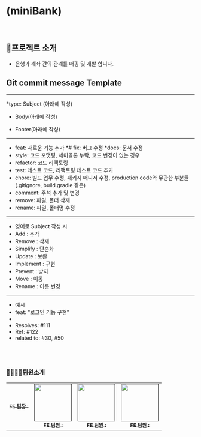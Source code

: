 # (miniBank)



<br>

## 📗프로젝트 소개
* 은행과 계좌 간의 관계를 매핑 및 개발 합니다.




## Git commit message Template
----
*type: Subject (아래에 작성)

* Body(아래에 작성)

* Footer(아래에 작성)
-----
* feat: 새로운 기능 추가
*# fix: 버그 수정
*docs: 문서 수정
* style: 코드 포맷팅, 세미콜론 누락, 코드 변경이 없는 경우
* refactor: 코드 리팩토링
* test: 테스트 코드, 리팩토링 테스트 코드 추가
* chore: 빌드 업무 수정, 패키지 매니저 수정, production code와 무관한 부분들 (.gitignore, build.gradle 같은)
* comment: 주석 추가 및 변경
* remove: 파일, 폴더 삭제
* rename: 파일, 폴더명 수정
-----
* 영어로 Subject 작성 시
* Add : 추가
* Remove : 삭제
* Simplify : 단순화
* Update : 보완
* Implement : 구현
* Prevent : 방지
* Move : 이동
* Rename : 이름 변경
----
* 예시
* feat: "로그인 기능 구현"
*
* Resolves: #111
* Ref: #122
* related to: #30, #50



<br>
<br>

### 👨‍👩‍👧‍👦팀원소개

<table>
  <tbody>
    <tr>
      <td align="center"><a href=""><img src="width="100px;" alt=""/><br /><sub><b>FE 팀장 : </b></sub></a><br /></td>
      <td align="center"><a href=""><img src="" width="100px;" alt=""/><br /><sub><b>FE 팀원 : </b></sub></a><br /></td>
      <td align="center"><a href=""><img src="" width="100px;" alt=""/><br /><sub><b>FE 팀원 : </b></sub></a><br /></td>
      <td align="center"><a href=""><img src="" width="100px;" alt=""/><br /><sub><b>FE 팀원 : </b></sub></a><br /></td>
    </tr>
  </tbody>
</table>
